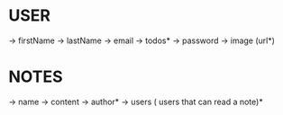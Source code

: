# USER
-> firstName
-> lastName
-> email
-> todos*
-> password
-> image (url*)


# NOTES
-> name
-> content
-> author*
-> users ( users that can read a note)*

